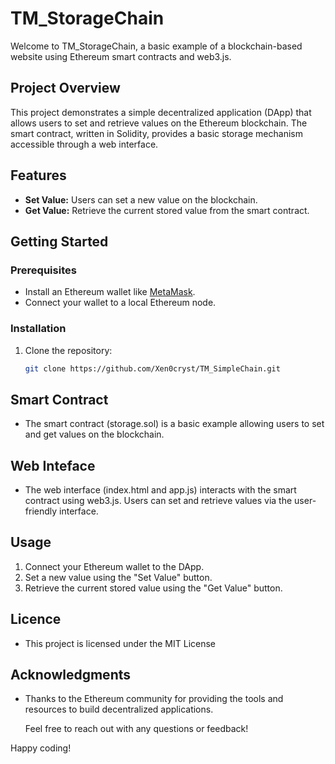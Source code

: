 # TM_StorageChain

Welcome to TM_StorageChain, a basic example of a blockchain-based website using Ethereum smart contracts and web3.js.

## Project Overview

This project demonstrates a simple decentralized application (DApp) that allows users to set and retrieve values on the Ethereum blockchain. The smart contract, written in Solidity, provides a basic storage mechanism accessible through a web interface.

## Features

- **Set Value:** Users can set a new value on the blockchain.
- **Get Value:** Retrieve the current stored value from the smart contract.

## Getting Started

### Prerequisites

- Install an Ethereum wallet like [MetaMask](https://metamask.io/).
- Connect your wallet to a local Ethereum node.

### Installation

1. Clone the repository:

   ```bash
   git clone https://github.com/Xen0cryst/TM_SimpleChain.git
## Smart Contract

- The smart contract (storage.sol) is a basic example allowing users to set and get values on the blockchain.

## Web Inteface

- The web interface (index.html and app.js) interacts with the smart contract using web3.js. Users can set and retrieve values via the user-friendly interface.

## Usage 
1. Connect your Ethereum wallet to the DApp.
2. Set a new value using the "Set Value" button.
3. Retrieve the current stored value using the "Get Value" button.


## Licence
- This project is licensed under the MIT License



## Acknowledgments

- Thanks to the Ethereum community for providing the tools and resources to build decentralized applications.


  Feel free to reach out with any questions or feedback!

Happy coding! 
